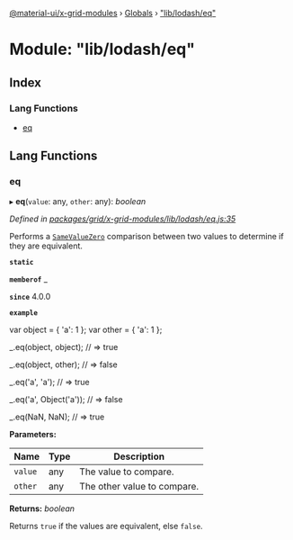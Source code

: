 [@material-ui/x-grid-modules](../README.md) › [Globals](../globals.md) › ["lib/lodash/eq"](_lib_lodash_eq_.md)

# Module: "lib/lodash/eq"

## Index

### Lang Functions

* [eq](_lib_lodash_eq_.md#eq)

## Lang Functions

###  eq

▸ **eq**(`value`: any, `other`: any): *boolean*

*Defined in [packages/grid/x-grid-modules/lib/lodash/eq.js:35](https://github.com/mui-org/material-ui-x/blob/a679779/packages/grid/x-grid-modules/lib/lodash/eq.js#L35)*

Performs a
[`SameValueZero`](http://ecma-international.org/ecma-262/7.0/#sec-samevaluezero)
comparison between two values to determine if they are equivalent.

**`static`** 

**`memberof`** _

**`since`** 4.0.0

**`example`** 

var object = { 'a': 1 };
var other = { 'a': 1 };

_.eq(object, object);
// => true

_.eq(object, other);
// => false

_.eq('a', 'a');
// => true

_.eq('a', Object('a'));
// => false

_.eq(NaN, NaN);
// => true

**Parameters:**

Name | Type | Description |
------ | ------ | ------ |
`value` | any | The value to compare. |
`other` | any | The other value to compare. |

**Returns:** *boolean*

Returns `true` if the values are equivalent, else `false`.
